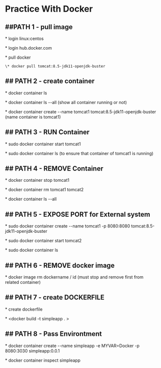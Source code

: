 # Practice With Docker

## \#\#PATH 1 - pull image

\* login linux:centos

\* login hub.docker.com

\* pull docker

```
\* docker pull tomcat:8.5-jdk11-openjdk-buster
```

## \#\# PATH 2 - create container

\* docker container ls

\* docker container ls --all \(show all container running or not\)

\* docker container create --name tomcat1 tomcat:8.5-jdk11-openjdk-buster \(name container is tomcat1\)

## \#\# PATH 3 - RUN Container

\* sudo docker container start tomcat1

\* sudo docker container ls \(to ensure that container of tomcat1 is running\)

## \#\# PATH 4 - REMOVE Container

\* docker container stop tomcat1

\* docker container rm tomcat1 tomcat2

\* docker container ls --all

## \#\# PATH 5 - EXPOSE PORT for External system

\* sudo docker container create --name tomcat1 -p 8080:8080 tomcat:8.5-jdk11-openjdk-buster

\* sudo docker container start tomcat2

\*  sudo docker container ls

## \#\# PATH 6 - REMOVE docker image

\* docker image rm dockername / id \(must stop and remove first from related container\)

## \#\# PATH 7 - create DOCKERFILE

\* create dockerfile

\* &lt;docker build -t simpleapp . &gt;

## \#\# PATH 8 - Pass Environtment

\* docker container create --name simpleapp -e MYVAR=Docker -p 8080:3030 simpleapp:0.0.1

\* docker container inspect simpleapp

